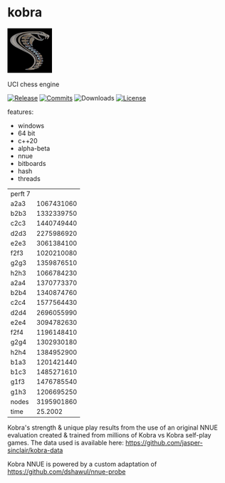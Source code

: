 # kobra

![alt tag](https://raw.githubusercontent.com/jasper-sinclair/kobra/main/src/kobra.png)

UCI chess engine

  [![Release][release-badge]][release-link]
  [![Commits][commits-badge]][commits-link]
  ![Downloads][downloads-badge]
  [![License][license-badge]][license-link]
  
features:
- windows
- 64 bit
- c++20
- alpha-beta
- nnue
- bitboards
- hash
- threads

|       |       |
|-------|------ |
|perft 7||  
|a2a3|1067431060|
|b2b3|1332339750|
|c2c3|1440749440|
|d2d3|2275986920|
|e2e3|3061384100|
|f2f3|1020210080|
|g2g3|1359876510|
|h2h3|1066784230|
|a2a4|1370773370|
|b2b4|1340874760|
|c2c4|1577564430|
|d2d4|2696055990|
|e2e4|3094782630|
|f2f4|1196148410|
|g2g4|1302930180|
|h2h4|1384952900|
|b1a3|1201421440|
|b1c3|1485271610|
|g1f3|1476785540|
|g1h3|1206695250|
|nodes|3195901860|
|time|25.2002|

Kobra's strength & unique play results from the use of an original NNUE evaluation created & trained from millions of Kobra vs Kobra self-play games.
The data used is available here: https://github.com/jasper-sinclair/kobra-data

Kobra NNUE is powered by a custom adaptation of https://github.com/dshawul/nnue-probe

[license-badge]:https://img.shields.io/github/license/jasper-sinclair/kobra?style=for-the-badge&label=license&color=success
[license-link]:https://github.com/jasper-sinclair/kobra/blob/main/LICENSE
[release-badge]:https://img.shields.io/github/v/release/jasper-sinclair/kobra?style=for-the-badge&label=official%20release
[release-link]:https://github.com/jasper-sinclair/kobra/releases/latest
[commits-badge]:https://img.shields.io/github/commits-since/jasper-sinclair/kobra/latest?style=for-the-badge
[commits-link]:https://github.com/jasper-sinclair/kobra/commits/main
[downloads-badge]:https://img.shields.io/github/downloads/jasper-sinclair/kobra/total?color=success&style=for-the-badge
